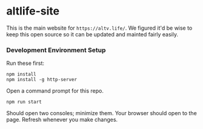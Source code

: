 # altlife-site

This is the main website for `https://altv.life/`. We figured it'd be wise to keep this open source so it can be updated and mainted fairly easily.

### Development Environment Setup

Run these first:

```
npm install
npm install -g http-server
```

Open a command prompt for this repo.

```
npm run start
```

Should open two consoles; minimize them. Your browser should open to the page.
Refresh whenever you make changes.
